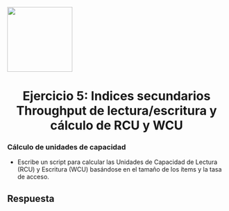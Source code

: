 <p align="left""><img src="https://semanadelcannabis.cayetano.edu.pe/assets/img/logo-upch.png" width="150">
<h1 align="center">Ejercicio 5: Indices secundarios Throughput de lectura/escritura y cálculo de RCU y WCU</h1>

<h3>Cálculo de unidades de capacidad</h3>
<ul>
<li>Escribe un script para calcular las Unidades de Capacidad de Lectura (RCU) y Escritura (WCU)
basándose en el tamaño de los ítems y la tasa de acceso.</li>
</ul>
<h2>Respuesta</h2>

